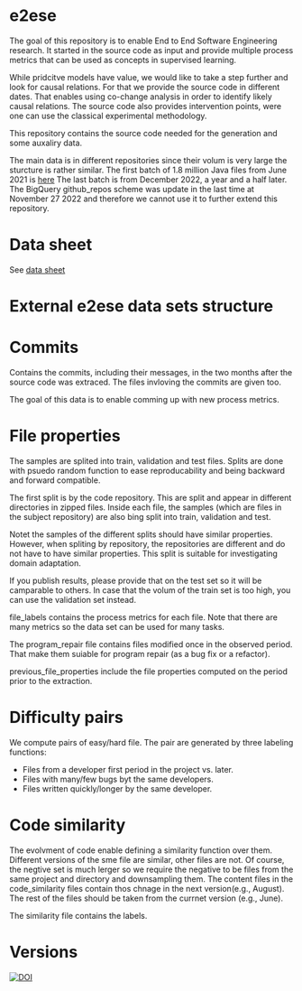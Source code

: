 # e2ese

The goal of this repository is to enable End to End Software Engineering research.
It started in the source code as input and provide multiple process metrics that can be used as concepts in supervised learning.

While pridcitve models have value, we would like to take a step further and look for causal relations.
For that we provide the source code in different dates.
That enables using co-change analysis in order to identify likely causal relations.
The source code also provides intervention points, were one can use the classical experimental methodology.

This repository contains the source code needed for the generation and some auxaliry data.

The main data is in different repositories since their volum is very large the sturcture is rather similar.
The first batch of 1.8 million Java files from June 2021 is [here](https://github.com/evidencebp/e2ese-dataset)
The last batch is from December 2022, a year and a half later.
The BigQuery github_repos scheme was update in the last time at November 27 2022 and therefore we cannot use it to further extend this repository.

# Data sheet
See [data sheet](https://github.com/evidencebp/e2ese/blob/main/e2ese_datasheet.pdf)

# External e2ese data sets structure


# Commits

Contains the commits, including their messages, in the two months after the source code was extraced.
The files invloving the commits are given too.

The goal of this data is to enable comming up with new process metrics.

# File properties

The samples are splited into train, validation and test files.
Splits are done with psuedo random function to ease reproducability and being backward and forward compatible.

The first split is by the code repository.
This are split and appear in different directories in zipped files.
Inside each file, the samples (which are files in the subject repository) are also bing split into train, validation and test.

Notet the samples of the different splits should have similar properties.
However, when spliting by repository, the repositories are different and do not have to have similar properties.
This split is suitable for investigating domain adaptation.

If you publish results, please provide that on the test set so it will be camparable to others.
In case that the volum of the train set is too high, you can use the validation set instead.

file_labels contains the process metrics for each file.
Note that there are many metrics so the data set can be used for many tasks.

The program_repair file contains files modified once in the observed period.
That make them suiable for program repair (as a bug fix or a refactor).

previous_file_properties include the file properties computed on the period prior to the extraction.

# Difficulty pairs

We compute pairs of easy/hard file.
The pair are generated by three labeling functions:
- Files from a developer first period in the project vs. later.
- Files with many/few bugs byt the same developers.
- Files written quickly/longer by the same developer.

# Code similarity

The evolvment of code enable defining a similarity function over them.
Different versions of the sme file are similar, other files are not.
Of course, the negtive set is much lerger so we require the negative to be files from the same project and directory and downsampling them.
The content files in the code_similarity files contain thos chnage in the next version(e.g., August).
The rest of the files should be taken from the currnet version (e.g., June).

The similarity file contains the labels.

# Versions

[![DOI](https://zenodo.org/badge/390256043.svg)](https://zenodo.org/badge/latestdoi/390256043)
